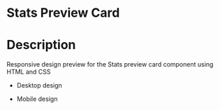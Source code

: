 # Stats Preview Card

# Description

 Responsive design preview for the Stats preview card component using HTML and CSS
 
 * Desktop design
 
 
 * Mobile design
